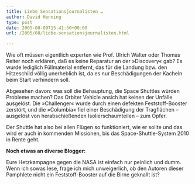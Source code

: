 ```yaml
---
title: Liebe Sensationsjournalisten …
author: David Henning
type: post
date: 2005-08-09T15:41:50+00:00
url: /2005/08/liebe-sensationsjournalisten.html

---
```

Wie oft müssen eigentlich experten wie Prof. Ulrich Walter oder Thomas Reiter noch erklären, daß es keine Reparatur an der »Discovery« gab? Es wurde lediglich Füllmaterial entfernt, das für die Landung bzw. den Hitzeschild völlig unerheblich ist, da es nur Beschädigungen der Kacheln beim Start verhindern soll.
  
Abgesehen davon: was soll die Behauptung, die Space Shuttles würden Probleme machen? Das Orbiter Vehicle ansich hat keinen der Unfälle ausgelöst. Die »Challenger« wurde durch einen defekten Feststoff-Booster zerstört, und die »Columbia« fiel einer Beschädigung der Tragflächen &#8211; ausgelöst von herabschießenden Isolierschaumteilen &#8211; zum Opfer.
  
Der Shuttle hat also bei allen Flügen so funktioniert, wie er sollte und das wird er auch in kommenden Missionen, bis das Space-Shuttle-System 2010 in Rente geht.

**Noch etwas an diverse Blogger:**

Eure Hetzkampagne gegen die NASA ist einfach nur peinlich und dumm. Wenn ich sowas lese, frage ich mich unweigerlich, ob den Autoren dieser Pamphlete nicht ein Feststoff-Booster auf die Birne geknallt ist?